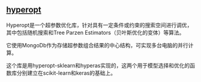## [hyperopt](https://github.com/hyperopt/hyperopt)

Hyperopt是一个超参数优化库，针对具有一定条件或约束的搜索空间进行调优，其中包括随机搜索和Tree Parzen Estimators（贝叶斯优化的变体）等算法。

它使用MongoDb作为存储超参数组合结果的中心结构，可实现多台电脑的并行计算。

这个库是用hyperopt-sklearn和hyperas实现的，这两个用于模型选择和优化的函数库分别建立在scikit-learn和keras的基础上。

